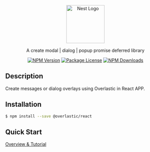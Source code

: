 <p align="center">
  <a href="https://overlastic.vercel.app/" target="blank">
    <img src="https://github.com/hairyf/overlastic/raw/master/docs/public/circle.svg" width="120" alt="Nest Logo" />
  </a>
</p>

<p align="center">
 A create modal | dialog | popup promise deferred library
</p>

<p align="center">
  <a href="https://www.npmjs.com/@overlastic/react"><img src="https://img.shields.io/npm/v/@overlastic/react.svg" alt="NPM Version" /></a>
  <a href="https://www.npmjs.com/@overlastic/react"><img src="https://img.shields.io/npm/l/@overlastic/react.svg" alt="Package License" /></a>
  <a href="https://www.npmjs.com/@overlastic/react"><img src="https://img.shields.io/npm/dm/@overlastic/react.svg" alt="NPM Downloads" /></a>
</p>

## Description

Create messages or dialog overlays using Overlastic in React APP.

## Installation

```bash
$ npm install --save @overlastic/react
```

## Quick Start

[Overview & Tutorial](https://overlastic.vercel.app/react/)

